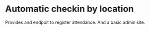 # Automatic checkin by location

Provides and endpoit to register attendance. 
And a basic admin site.

